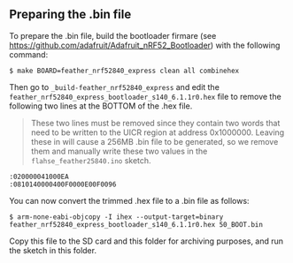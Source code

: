 ## Preparing the .bin file

To prepare the .bin file, build the bootloader firmare (see
https://github.com/adafruit/Adafruit_nRF52_Bootloader) with the following
command:

```
$ make BOARD=feather_nrf52840_express clean all combinehex
```

Then go to `_build-feather_nrf52840_express` and edit the
`feather_nrf52840_express_bootloader_s140_6.1.1r0.hex` file to remove the
following two lines at the BOTTOM of the .hex file.

> These two lines must be removed since they contain two words that need to
  be written to the UICR region at address 0x1000000. Leaving these in will
  cause a 256MB .bin file to be generated, so we remove them and manually
  write these two values in the `flahse_feather25840.ino` sketch.

```
:020000041000EA
:0810140000400F0000E00F0096
```

You can now convert the trimmed .hex file to a .bin file as follows:

```
$ arm-none-eabi-objcopy -I ihex --output-target=binary feather_nrf52840_express_bootloader_s140_6.1.1r0.hex 50_BOOT.bin
```

Copy this file to the SD card and this folder for archiving purposes, and run
the sketch in this folder.

